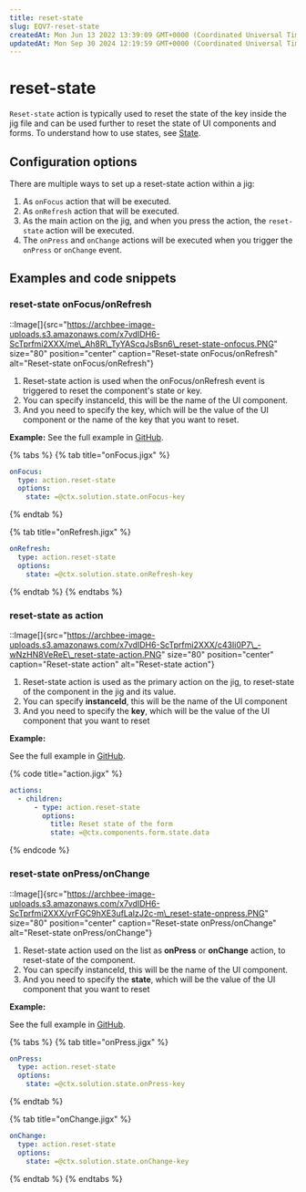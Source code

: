 ```yaml
---
title: reset-state
slug: EQV7-reset-state
createdAt: Mon Jun 13 2022 13:39:09 GMT+0000 (Coordinated Universal Time)
updatedAt: Mon Sep 30 2024 12:19:59 GMT+0000 (Coordinated Universal Time)
---
```


# reset-state

`Reset-state` action is typically used to reset the state of the key inside the jig file and can be used further to reset the state of UI components and forms. To understand how to use states, see [State](https://docs.jigx.com/state).

## Configuration options

There are multiple ways to set up a reset-state action within a jig:

1. As `onFocus` action that will be executed.
2. As `onRefresh` action that will be executed.
3. As the main action on the jig, and when you press the action, the `reset-state` action will be executed.
4. The `onPress` and `onChange` actions will be executed when you trigger the `onPress` or `onChange` event.

## Examples and code snippets

### reset-state onFocus/onRefresh

::Image\[]{src="https://archbee-image-uploads.s3.amazonaws.com/x7vdIDH6-ScTprfmi2XXX/me\_Ah8R\_TyYAScqJsBsn6\_reset-state-onfocus.PNG" size="80" position="center" caption="Reset-state onFocus/onRefresh" alt="Reset-state onFocus/onRefresh"}

1. Reset-state action is used when the onFocus/onRefresh event is triggered to reset the component's state or key.
2. You can specify instanceId, this will be the name of the UI component.
3. And you need to specify the key, which will be the value of the UI component or the name of the key that you want to reset.

**Example:** See the full example in [GitHub](https://github.com/jigx-com/jigx-samples/blob/main/quickstart/jigx-samples/jigs/jigx-actions/reset-state/static-data/reset-state-focus-load-refresh.jigx).

{% tabs %}
{% tab title="onFocus.jigx" %}
```yaml
onFocus:
  type: action.reset-state
  options:
    state: =@ctx.solution.state.onFocus-key
```
{% endtab %}

{% tab title="onRefresh.jigx" %}
```yaml
onRefresh:
  type: action.reset-state
  options:
    state: =@ctx.solution.state.onRefresh-key
```
{% endtab %}
{% endtabs %}

### reset-state as action

::Image\[]{src="https://archbee-image-uploads.s3.amazonaws.com/x7vdIDH6-ScTprfmi2XXX/c43Ii0P7\_-wNzHN8VeReE\_reset-state-action.PNG" size="80" position="center" caption="Reset-state action" alt="Reset-state action"}

1. Reset-state action is used as the primary action on the jig, to reset-state of the component in the jig and its value.
2. You can specify **instanceId**, this will be the name of the UI component
3. And you need to specify the **key**, which will be the value of the UI component that you want to reset

**Example:**

See the full example in [GitHub](https://github.com/jigx-com/jigx-samples/blob/main/quickstart/jigx-samples/jigs/jigx-actions/reset-state/static-data/reset-state-action-form.jigx).

{% code title="action.jigx" %}
```yaml
actions:
  - children:
      - type: action.reset-state
        options:
          title: Reset state of the form
          state: =@ctx.components.form.state.data
```
{% endcode %}

### reset-state onPress/onChange

::Image\[]{src="https://archbee-image-uploads.s3.amazonaws.com/x7vdIDH6-ScTprfmi2XXX/vrFGC9hXE3ufLaIzJ2c-m\_reset-state-onpress.PNG" size="80" position="center" caption="Reset-state onPress/onChange" alt="Reset-state onPress/onChange"}

1. Reset-state action used on the list as **onPress** or **onChange** action, to reset-state of the component.
2. You can specify instanceId, this will be the name of the UI component.
3. And you need to specify the **state**, which will be the value of the UI component that you want to reset

**Example:**

See the full example in [GitHub](https://github.com/jigx-com/jigx-samples/blob/main/quickstart/jigx-samples/jigs/jigx-actions/reset-state/static-data/reset-state-onpress-onchange.jigx).

{% tabs %}
{% tab title="onPress.jigx" %}
```yaml
onPress:
  type: action.reset-state
  options:
    state: =@ctx.solution.state.onPress-key
```
{% endtab %}

{% tab title="onChange.jigx" %}
```yaml
onChange:
  type: action.reset-state
  options:
    state: =@ctx.solution.state.onChange-key
```
{% endtab %}
{% endtabs %}
